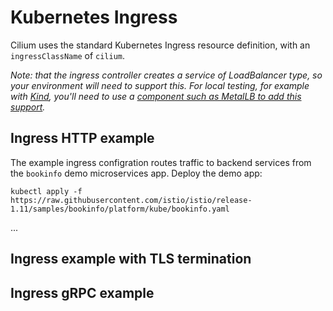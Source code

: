 # Kubernetes Ingress 

Cilium uses the standard Kubernetes Ingress resource definition, with an `ingressClassName` of `cilium`. 

*Note: that the ingress controller creates a service of LoadBalancer type, so your environment will need to support this. 
For local testing, for example with [Kind](https://kind.sigs.k8s.io), you'll need to use a [component such as MetalLB to add this support](https://kind.sigs.k8s.io/docs/user/loadbalancer/).*

## Ingress HTTP example

The example ingress configration routes traffic to backend services from the `bookinfo` demo microservices app.  Deploy the demo app: 

```
kubectl apply -f https://raw.githubusercontent.com/istio/istio/release-1.11/samples/bookinfo/platform/kube/bookinfo.yaml
```

...

## Ingress example with TLS termination


## Ingress gRPC example




